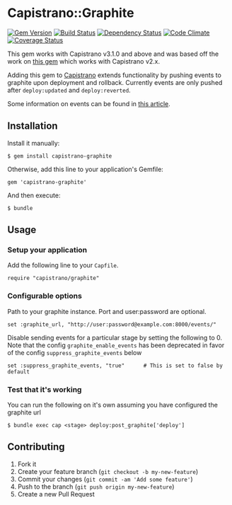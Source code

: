 # Capistrano::Graphite
[![Gem Version](http://img.shields.io/gem/v/capistrano-graphite.svg)](https://rubygems.org/gems/capistrano-graphite)
[![Build Status](http://img.shields.io/travis/scottsuch/capistrano-graphite.svg)](http://travis-ci.org/scottsuch/capistrano-graphite)
[![Dependency Status](http://img.shields.io/gemnasium/scottsuch/capistrano-graphite.svg)](https://gemnasium.com/scottsuch/capistrano-graphite)
[![Code Climate](http://img.shields.io/codeclimate/github/scottsuch/capistrano-graphite.svg)](https://codeclimate.com/github/scottsuch/capistrano-graphite)
[![Coverage Status](https://img.shields.io/coveralls/scottsuch/capistrano-graphite.svg)](https://coveralls.io/r/scottsuch/capistrano-graphite?branch=master)

This gem works with Capistrano v3.1.0 and above and was based off the work on [this gem](https://github.com/hellvinz/graphite-notify) which works with Capistrano v2.x.

Adding this gem to [Capistrano](https://github.com/capistrano/capistrano) extends functionality by pushing events to graphite upon deployment and rollback.
Currently events are only pushed after `deploy:updated` and `deploy:reverted`.

Some information on events can be found in [this article](http://obfuscurity.com/2014/01/Graphite-Tip-A-Better-Way-to-Store-Events).

## Installation
Install it manually:

    $ gem install capistrano-graphite

Otherwise, add this line to your application's Gemfile:

    gem 'capistrano-graphite'

And then execute:

    $ bundle

## Usage
### Setup your application
Add the following line to your `Capfile`.

    require "capistrano/graphite"

### Configurable options
Path to your graphite instance. Port and user:password are optional.

    set :graphite_url, "http://user:password@example.com:8000/events/"

Disable sending events for a particular stage by setting the following to 0.
Note that the config `graphite_enable_events` has been deprecated in favor of
the config `suppress_graphite_events` below

    set :suppress_graphite_events, "true"      # This is set to false by default


### Test that it's working
You can run the following on it's own assuming you have configured the graphite url

    $ bundle exec cap <stage> deploy:post_graphite['deploy']

## Contributing

1. Fork it
2. Create your feature branch (`git checkout -b my-new-feature`)
3. Commit your changes (`git commit -am 'Add some feature'`)
4. Push to the branch (`git push origin my-new-feature`)
5. Create a new Pull Request
